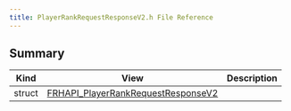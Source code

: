 ```yaml
---
title: PlayerRankRequestResponseV2.h File Reference
---
```


## Summary
| Kind | View | Description |
|------|------|-------------|
|struct|[FRHAPI_PlayerRankRequestResponseV2](/unreal-plugins/all/structfrhapi__playerrankrequestresponsev2/#structFRHAPI__PlayerRankRequestResponseV2)||
